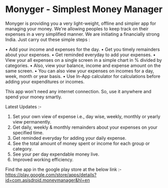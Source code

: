 # Monyger - Simplest Money Manager

Monyger is providing you a very light-weight, offline and simpler app for managing your money. We're allowing peoples to keep track on their expenses in a very simplified manner. We are initiating a financially strong India. Just carry out these simple steps :

• Add your income and expenses for the day.
• Get you timely remainders about your expenses.
• Get reminded everyday to add your expenses.
• View your all expenses on a single screen in a simple chart in % divided by categories.
• Also, view your balance, income and expense amount on the same screen.
• You can also view your expenses on incomes for a day, week, month or year basis.
• Use In-App calculator for calculations before adding your expenditures or incomes.

This app won't need any internet connection. So, use it anywhere and spend your money smartly.

Latest Updates :-
1. Set your own view of expense i.e., day wise, weekly, monthly or yearly view permanently.
2. Get daily, weekly & monthly remainders about your expenses on your specified time.
3. Get reminded everyday for adding your daily expense.
4. See the total amount of money spent or income for each group or category.
5. See your per day expendable money live.
6. Improved working efficiency.

Find the app in the google play store at the below link :-
https://play.google.com/store/apps/details?id=com.asisdroid.moneymanager&hl=en

